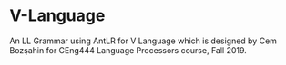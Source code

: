 # V-Language
An LL Grammar using AntLR for V Language which is designed by Cem Bozşahin for CEng444 Language Processors course, Fall 2019. 

